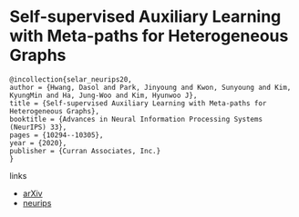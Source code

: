 # Self-supervised Auxiliary Learning with Meta-paths for Heterogeneous Graphs

```
@incollection{selar_neurips20,
author = {Hwang, Dasol and Park, Jinyoung and Kwon, Sunyoung and Kim, KyungMin and Ha, Jung-Woo and Kim, Hyunwoo J},
title = {Self-supervised Auxiliary Learning with Meta-paths for Heterogeneous Graphs},
booktitle = {Advances in Neural Information Processing Systems (NeurIPS) 33},
pages = {10294--10305},
year = {2020},
publisher = {Curran Associates, Inc.}
}
```

links
- [arXiv](https://arxiv.org/abs/2007.08294)
- [neurips](https://papers.nips.cc//paper/2020/hash/74de5f915765ea59816e770a8e686f38-Abstract.html)
